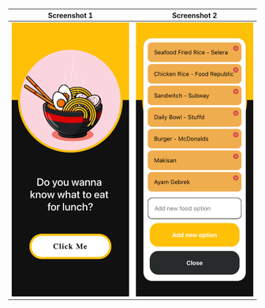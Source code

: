 Screenshot 1         |  Screenshot 2
:-------------------------:|:-------------------------:
![alt text](https://github.com/saadixl/What2Eat/blob/main/s1.png?raw=true)  |  ![alt text](https://github.com/saadixl/What2Eat/blob/main/s2.png?raw=true)
